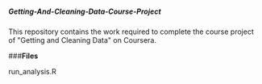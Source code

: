 ##### Getting-And-Cleaning-Data-Course-Project

This repository contains the work required to complete the course project of "Getting and Cleaning Data" on Coursera. 

###**Files**

run_analysis.R

